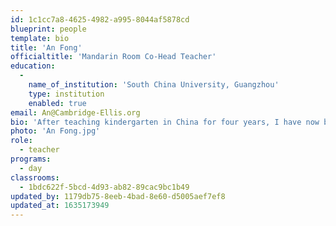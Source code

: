 ```yaml
---
id: 1c1cc7a8-4625-4982-a995-8044af5878cd
blueprint: people
template: bio
title: 'An Fong'
officialtitle: 'Mandarin Room Co-Head Teacher'
education:
  -
    name_of_institution: 'South China University, Guangzhou'
    type: institution
    enabled: true
email: An@Cambridge-Ellis.org
bio: 'After teaching kindergarten in China for four years, I have now been teaching Chinese to children in America for over a decade! I love having the opportunity to work with children every day and am so happy to be a part of the Cambridge-Ellis community!'
photo: 'An Fong.jpg'
role:
  - teacher
programs:
  - day
classrooms:
  - 1bdc622f-5bcd-4d93-ab82-89cac9bc1b49
updated_by: 1179db75-8eeb-4bad-8e60-d5005aef7ef8
updated_at: 1635173949
---
```

